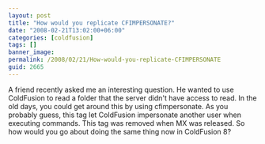 ```yaml
---
layout: post
title: "How would you replicate CFIMPERSONATE?"
date: "2008-02-21T13:02:00+06:00"
categories: [coldfusion]
tags: []
banner_image: 
permalink: /2008/02/21/How-would-you-replicate-CFIMPERSONATE
guid: 2665
---
```


A friend recently asked me an interesting question. He wanted to use ColdFusion to read a folder that the server didn't have access to read. In the old days, you could get around this by using cfimpersonate. As you probably guess, this tag let ColdFusion impersonate another user when executing commands. This tag was removed when MX was released. So how would you go about doing the same thing now in ColdFusion 8?